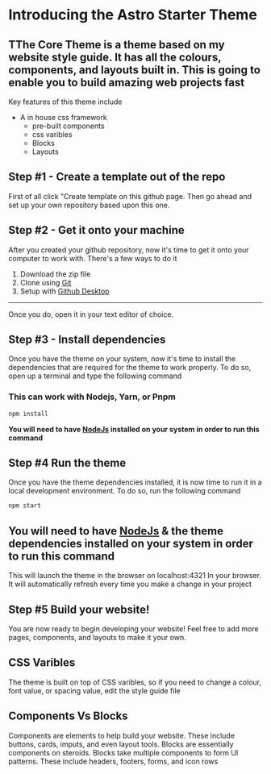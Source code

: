 
# Introducing the Astro Starter Theme
TThe Core Theme is a theme based on my website style guide. It has all the colours, components, and layouts built in. This is going to enable you to build amazing web projects fast
---
Key features of this theme include 
- A in house css framework 
    - pre-built components 
    - css varibles
    - Blocks
    - Layouts 

## Step  #1 - Create a template out of the repo
First of all click "Create template on this github page. Then go ahead and set up your own repository based upon this one.

## Step #2 - Get it onto your machine 
After you created your github repository, now it's time to get it onto your computer to work with. There's a few ways to do it 
1. Download the zip file 
2. Clone using [Git](https://git-scm.com/)
3. Setup with [Github Desktop](https://desktop.github.com/)
---
Once you do, open it in your text editor of choice.

## Step #3 - Install dependencies 
Once you have the theme on your system, now it's time to install the dependencies that are required for the theme to work properly. To do so, open up a terminal and type the following command 

### This can work with Nodejs, Yarn, or Pnpm

```sh
npm install
```
**You will need to have [NodeJs](https://nodejs.org/en) installed on your system in order to run this command**
## Step #4 Run the theme
Once you have the theme dependencies installed, it is now time to run it in a local development environment. To do so, run the following command 

```sh
npm start 
```
**You will need to have [NodeJs](https://nodejs.org/en) & the theme dependencies installed on your system in order to run this command**
---
This will launch the theme in the browser on localhost:4321 In your browser. It will automatically refresh every time you make a change in your project 

## Step #5 Build your website!
You are now ready to begin developing your website! Feel free to add more pages, components, and layouts to make it your own.

## CSS Varibles
The theme is built on top of CSS varibles, so if you need to change a colour, font value, or spacing value, edit the style guide file

## Components Vs Blocks 
Components are elements to help build your website. These include buttons, cards, imputs, and even layout tools. Blocks are essentially components on steroids. Blocks take multiple components to form UI patterns. These include headers, footers, forms, and icon rows
